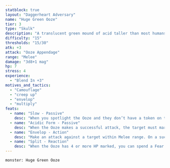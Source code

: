 ```yaml
---
statblock: true
layout: "Daggerheart Adversary"
name: "Huge Green Ooze"
tier: 3
type: "Skulk"
description: "A translucent green mound of acid taller than most humans."
difficulty: "15"
thresholds: "15/30"
atk: +3
attack: "Ooze Appendage"
range: "Melee"
damage: "3d8+1 mag"
hp: 7
stress: 4
experience:
  - "Blend In +3"
motives_and_tactics:
  - "Camouflage"
  - "creep up"
  - "envelop"
  - "multiply"
feats:
  - name: "Slow - Passive"
    desc: "When you spotlight the Ooze and they don’t have a token on their stat block, they can’t act yet. Place a token on their stat block and describe what they’re preparing to do. When you spotlight the Ooze and they have a token on their stat block, clear the token and they can act."
  - name: "Acidic Form - Passive"
    desc: "When the Ooze makes a successful attack, the target must mark an Armor Slot without receiving its benefits (they can still use armor to reduce the damage). If they can’t mark an Armor Slot, they must mark an additional HP."
  - name: "Envelop - Action"
    desc: "Make an attack against a target within Melee range. On a success, the Ooze Envelops them and the target must mark 2 Stress. While Enveloped, the target must mark an additional Stress every time they make an action roll. When the Ooze takes Severe damage, all Enveloped targets are freed and the condition is cleared."
  - name: "Split - Reaction"
    desc: "When the Ooze has 4 or more HP marked, you can spend a Fear to split them into two Green Oozes (with no marked HP or Stress). Immediately spotlight both of them."
---
```


```statblock
monster: Huge Green Ooze
```